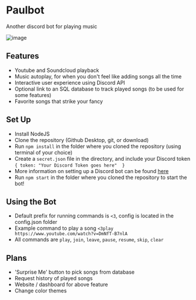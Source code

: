 # Paulbot
Another discord bot for playing music

![image](https://user-images.githubusercontent.com/38636939/185458538-fb30bbfe-b7dd-48f2-8a4e-ee1ddc6b62e3.png)

## Features
- Youtube and Soundcloud playback
- Music autoplay, for when you don't feel like adding songs all the time
- Interactive user experience using Discord API
- Optional link to an SQL database to track played songs (to be used for some features)
- Favorite songs that strike your fancy

## Set Up
- Install NodeJS
- Clone the repository (Github Desktop, git, or download)
- Run `npm install` in the folder where you cloned the repository (using terminal of your choice)
- Create a `secret.json` file in the directory, and include your Discord token
  `{
    token: "Your Discord Token goes here" 
  }`
- More information on setting up a Discord bot can be found [here](https://discord.com/developers/docs/getting-started)
- Run `npm start` in the folder where you cloned the repository to start the bot!

## Using the Bot
- Default prefix for running commands is `<3`, config is located in the config.json folder
- Example command to play a song `<3play https://www.youtube.com/watch?v=DmNfT-B7nlA`
- All commands are `play`, `join`, `leave`, `pause`, `resume`, `skip`, `clear`

## Plans
- 'Surprise Me' button to pick songs from database
- Request history of played songs
- Website / dashboard for above feature
- Change color themes
